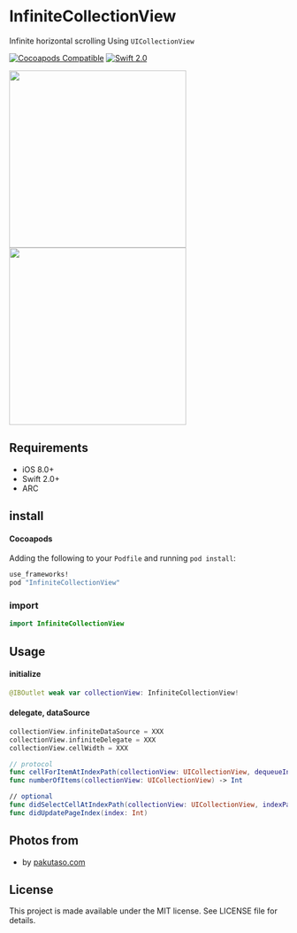 # InfiniteCollectionView

Infinite horizontal scrolling Using `UICollectionView`

[![Cocoapods Compatible](http://img.shields.io/cocoapods/v/InfiniteCollectionView.svg?style=flat)](http://cocoadocs.org/docsets/InfiniteCollectionView)
[![Swift 2.0](https://img.shields.io/badge/Swift-2.0-orange.svg?style=flat)](https://developer.apple.com/swift/)

<img src="https://github.com/hryk224/InfiniteCollectionView/wiki/images/sample1.gif" width="320" >
<img src="https://github.com/hryk224/InfiniteCollectionView/wiki/images/sample2.gif" width="320" >

## Requirements
- iOS 8.0+
- Swift 2.0+
- ARC

## install

#### Cocoapods

Adding the following to your `Podfile` and running `pod install`:

```Ruby
use_frameworks!
pod "InfiniteCollectionView"
```

### import

```Swift
import InfiniteCollectionView
```

## Usage

#### initialize

```Swift
@IBOutlet weak var collectionView: InfiniteCollectionView!
```

#### delegate, dataSource

```Swift
collectionView.infiniteDataSource = XXX
collectionView.infiniteDelegate = XXX
collectionView.cellWidth = XXX
```

```Swift
// protocol
func cellForItemAtIndexPath(collectionView: UICollectionView, dequeueIndexPath: NSIndexPath, indexPath: NSIndexPath) -> UICollectionViewCell
func numberOfItems(collectionView: UICollectionView) -> Int

// optional
func didSelectCellAtIndexPath(collectionView: UICollectionView, indexPath: NSIndexPath)
func didUpdatePageIndex(index: Int)
```

## Photos from

* by [pakutaso.com](https://www.pakutaso.com/)

## License

This project is made available under the MIT license. See LICENSE file for details.
